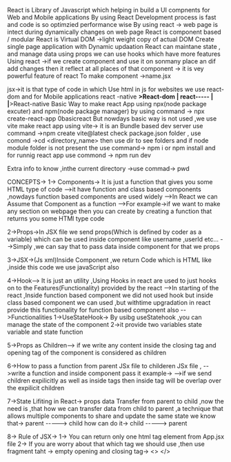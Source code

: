 React is Library of Javascript which helping in build a UI compnents for Web and Mobile applications
By using React Development process is fast and code is so optimzied performance wise
By using react -> web page is intect during dynamically changes on web page
React is component based / modular
React is Virtual DOM ->light weight copy of actual DOM
Create single page application with Dynamic updaation 
React can maintane state , and manage data using props
we can use hooks which have more features
Using react ->if we create component and use it on sonmany place an dif add changes then it reflect at all places of that component -> it is vey powerful feature of react
To make component ->name.jsx


jsx->it is that type of code in which Use html in js
for websites we use react-dom and for Mobile applications react -native 
              ______>React-dom
             |
    react-----
             |
             |______>React-native
Basic Way to make react App using npx(node package excuter) and npm(node package manager) by using command -> npx create-react-app 0basicreact
But nowdays basic way is not used ,we use vite 
make react app using vite-> it is an Bundle based dev server
use command ->npm create vite@latest
check package.json folder ,
use comond ->cd <directory_name> then use dir to see folders and if node module folder is not present the use command-> npm i or npm install
and for runnig react app use commond -> npm run dev

Extra info to know ,inthe current directory ->use commad-> pwd

CONCEPTS->
1-> Components-> It is just a function that gives you some HTML type of code
    -->it have function and class based components ,nowdays function based components are  used widely
    -->In React we can Assume that Component as a function
    -->For example->if we want to make any section on webpage then you can create by creating a function that returns you some HTMl type code

2->Props->In JSX file we send props(Which is defined by coder as a variable) which can be used  inside component like username ,userId etc...
    -->Simply ,we can say that to pass data inside component for that we props

3->JSX->(Js xml)Inside Component ,we return Code which is HTML like ,inside this code we use javaScript also 

4->Hook--> It is just an utility ,Using Hooks in react are used to just hooks on to the      Features(Functionality) provided by the react
     -->In starting of the react ,Inside function based component we did not used hook but inside class based component we can used ,but withtime upgradation in react provide this functionality for function based component also
    -->Functionalities
        1->UseStateHook-> By usibg useStatehook ,you can manage the state of the component
        2->it provide two variables state variable and state function

5->Props as Children--> if we write any content inside the closing tag and opening tag of the component is considered as children
    
6->How to pass a function from parent JSx file to childeren JSx file ,
    -->write a function and inside component pass it 
     example-> <component function = {function}>
    -->if we send children expilicitly as well as inside tags then inside tag will be overlap over the expilicit children

7->State Lifiting in React-> props data Transfer from parent to child ,now the need is ,that how we can transfer data from child to parent ,a technique that allows multiple components to share and update the same state
    we know that->   parent -----> child
            how can do it->  child -----> parent 

8-> Rule of JSX->
                1-> You can return only one html tag element from App.jsx file
                2-> If you are worry about that which tag we should use ,then use fragment taht -> empty opening and      closing tag-> <> </>
                